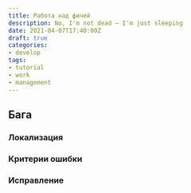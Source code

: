 ```yaml
---
title: Работа над фичей
description: No, I'm not dead – I'm just sleeping
date: 2021-04-07T17:40:00Z
draft: true
categories:
- develop
tags:
- tutorial
- work
- management
---
```


## Бага

### Локализация

### Критерии ошибки

### Исправление

